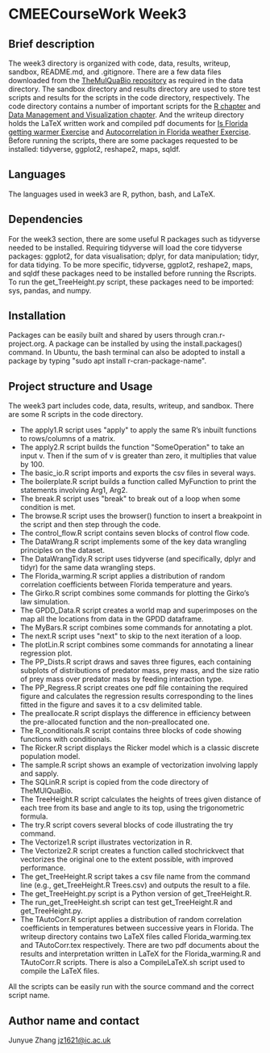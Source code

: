 # CMEECourseWork Week3
## Brief description
The week3 directory is organized with code, data, results, writeup, sandbox, README.md, and .gitignore. There are a few data files downloaded from the [TheMulQuaBio repository](https://github.com/mhasoba/TheMulQuaBio) as required in the data directory. 
The sandbox directory and results directory are used to store test scripts and results for the scripts in the code directory, respectively.
The code directory contains a number of important scripts for the  [R chapter](https://mhasoba.github.io/TheMulQuaBio/notebooks/07-R.html#practicals) and [Data Management and Visualization chapter](https://mhasoba.github.io/TheMulQuaBio/notebooks/08-Data_R.html#id3).
And the writeup directory holds the LaTeX written work and compiled pdf documents for [Is Florida getting warmer Exercise](https://mhasoba.github.io/TheMulQuaBio/notebooks/07-R.html#id2) and [Autocorrelation in Florida weather Exercise](https://mhasoba.github.io/TheMulQuaBio/notebooks/07-R.html#id2). 
Before running the scripts, there are some packages requested to be installed: tidyverse, ggplot2, reshape2, maps, sqldf.

## Languages
The languages used in week3 are R, python, bash, and LaTeX.


## Dependencies
For the week3 section, there are some useful R packages such as tidyverse needed to be installed. Requiring tidyverse will load the core tidyverse packages: ggplot2, for data visualisation; dplyr, for data manipulation; tidyr, for data tidying. To be more specific, tidyverse, ggplot2, reshape2, maps, and sqldf these packages need to be installed before running the Rscripts. To run the get_TreeHeight.py script, these packages need to be imported: sys, pandas, and numpy.

## Installation
Packages can be easily built and shared by users through cran.r-project.org. A package can be installed by using the install.packages() command. In Ubuntu, the bash terminal can also be adopted to install a package by typing "sudo apt install r-cran-package-name".

## Project structure and Usage
The week3 part includes code, data, results, writeup, and sandbox. There are some R scripts in the code directory.
+ The apply1.R script uses "apply" to apply the same R’s inbuilt functions to rows/columns of a matrix. 
+ The apply2.R script builds the function "SomeOperation" to take an input v. Then if the sum of v is greater than zero, it multiplies that value by 100.
+ The basic_io.R script imports and exports the csv files in several ways.
+ The boilerplate.R script builds a function called MyFunction to print the statements involving Arg1, Arg2.
+ The break.R script uses "break" to break out of a loop when some condition is met.
+ The browse.R script uses the browser() function to insert a breakpoint in the script and then step through the code.
+ The control_flow.R script contains seven blocks of control flow code.
+ The DataWrang.R script implements some of the key data wrangling principles on the dataset.
+ The DataWrangTidy.R script uses tidyverse (and specifically, dplyr and tidyr) for the same data wrangling steps.
+ The Florida_warming.R script applies a distribution of random correlation coefficients between Florida temperature and years.
+ The Girko.R script combines some commands for plotting the Girko’s law simulation.
+ The GPDD_Data.R script creates a world map and superimposes on the map all the locations from data in the GPDD dataframe.
+ The MyBars.R script combines some commands for annotating a plot.
+ The next.R script uses "next" to skip to the next iteration of a loop.
+ The plotLin.R script combines some commands for annotating a linear regression plot.
+ The PP_Dists.R script draws and saves three figures, each containing subplots of distributions of predator mass, prey mass, and the size ratio of prey mass over predator mass by feeding interaction type.
+ The PP_Regress.R script creates one pdf file containing the required figure and calculates the regression results corresponding to the lines fitted in the figure and saves it to a csv delimited table.
+ The preallocate.R script displays the difference in efficiency between the pre-allocated function and the non-preallocated one.
+ The R_conditionals.R script contains three blocks of code showing functions with conditionals.
+ The Ricker.R script displays the Ricker model which is a classic discrete population model.
+ The sample.R script shows an example of vectorization involving lapply and sapply.
+ The SQLinR.R script is copied from the code directory of TheMUlQuaBio.
+ The TreeHeight.R script calculates the heights of trees given distance of each tree from its base and angle to its top, using the trigonometric formula.
+ The try.R script covers several blocks of code illustrating the try command.
+ The Vectorize1.R script illustrates vectorization in R.
+ The Vectorize2.R script creates a function called stochrickvect that vectorizes the original one to the extent possible, with improved performance.
+ The get_TreeHeight.R script takes a csv file name from the command line (e.g., get_TreeHeight.R Trees.csv) and outputs the result to a file.
+ The get_TreeHeight.py script is a Python version of get_TreeHeight.R.
+ The run_get_TreeHeight.sh script can test get_TreeHeight.R and get_TreeHeight.py.
+ The TAutoCorr.R script applies a distribution of random correlation coefficients in temperatures between successive years in Florida.
The writeup directory contains two LaTeX files called Florida_warming.tex and TAutoCorr.tex respectively. There are two pdf documents about the results and interpretation written in LaTeX for the Florida_warming.R and TAutoCorr.R scripts. There is also a CompileLaTeX.sh script used to compile the LaTeX files.

All the scripts can be easily run with the source command and the correct script name.

## Author name and contact
Junyue Zhang  jz1621@ic.ac.uk
